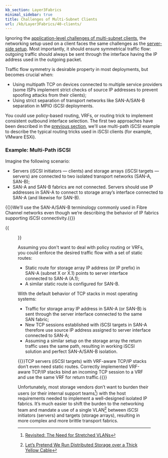 ```yaml
---
kb_section: Layer3Fabrics
minimal_sidebar: true
title: Challenges of Multi-Subnet Clients
url: /kb/Layer3Fabrics/40-clients/
---
```

Ignoring the [application-level challenges of multi-subnet clients](/kb/Layer3Fabrics/20-apps/), the networking setup used on a client faces the same challenges as the [server-side setup](/kb/Layer3Fabrics/30-servers/). Most importantly, it should ensure symmetrical traffic flow: outgoing traffic should always be sent through the interface having the IP address used in the outgoing packet.

Traffic flow symmetry is desirable property in most deployments, but becomes crucial when:

* Using multipath TCP on devices connected to multiple service providers (some ISPs implement strict checks of source IP addresses to prevent spoofing attacks from their clients);
* Using strict separation of transport networks like SAN-A/SAN-B separation in MPIO iSCSI deployments.

You could use policy-based routing, VRFs, or routing trick to implement consistent outbound interface selection. The first two approaches have been described in the [previous section](/kb/Layer3Fabrics/30-servers/), we'll use multi-path iSCSI example to describe the typical routing tricks used in iSCSI clients (for example, VMware ESXi). 

### Example: Multi-Path iSCSI

Imagine the following scenario:

* Servers (iSCSI initiators — clients) and storage arrays (iSCSI targets — servers) are connected to two isolated transport networks (SAN-A, SAN-B);
* SAN-A and SAN-B fabrics are not connected. Servers should use IP addresses in SAN-A to connect to storage array’s interface connected to SAN-A (and likewise for SAN-B).

{{<note note>}}We'll use the SAN-A/SAN-B terminology commonly used in Fibre Channel networks even though we’re describing the behavior of IP fabrics supporting iSCSI connectivity.{{</note>}}

{{<figure src="/kb/Layer3Fabrics/Redundant-App-Sessions.png" caption="Air-gapped SAN-A/SAN-B iSCSI networks">}}

Assuming you don't want to deal with policy routing or VRFs, you could enforce the desired traffic flow with a set of static routes:

* Static route for storage array IP address (or IP prefix) in SAN-A (subnet X or X.1) points to server interface connected to SAN-A (A.1);
* A similar static route is configured for SAN-B.

With the default behavior of TCP stacks in most operating systems:

* Traffic for storage array IP address in SAN-A (or SAN-B) is sent through the server interface connected to the same SAN fabric;
* New TCP sessions established with iSCSI targets in SAN-A therefore use source IP address assigned to server interface connected to SAN-A;
* Assuming a similar setup on the storage array the return traffic uses the same path, resulting in working iSCSI solution and perfect SAN-A/SAN-B isolation.

{{<note info>}}TCP servers (iSCSI targets) with VRF-aware TCP/IP stacks don’t even need static routes. Correctly implemented VRF-aware TCP/IP stacks bind an incoming TCP session to a VRF and use the same VRF for return traffic.{{</note>}}

Unfortunately, most storage vendors don’t want to burden their users (or their internal support teams[^1]) with the host requirements needed to implement a well-designed isolated IP fabrics. It’s much easier to shift the burden to the networking team and mandate a use of a single VLAN[^2] between iSCSI initiators (servers) and targets (storage arrays), resulting in more complex and more brittle transport fabrics.

[^1]: [Revisited: The Need for Stretched VLANs](/2018/01/revisited-need-for-stretched-vlans/)

[^2]: [Let’s Pretend We Run Distributed Storage over a Thick Yellow Cable](/2017/11/lets-pretend-we-run-distributed-storage)
